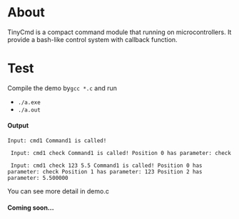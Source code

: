 # About
TinyCmd is a compact command module that running on microcontrollers. It provide a bash-like control system with callback function.



# Test

Compile the demo  by`gcc *.c` and run

- `./a.exe`
- `./a.out`



#### Output

`Input: cmd1
Command1 is called!`

`
Input: cmd1 check
Command1 is called!
Position 0 has parameter: check`

`
Input: cmd1 check 123 5.5
Command1 is called!
Position 0 has parameter: check
Position 1 has parameter: 123
Position 2 has parameter: 5.500000`



You can see more detail in demo.c



#### Coming soon...
